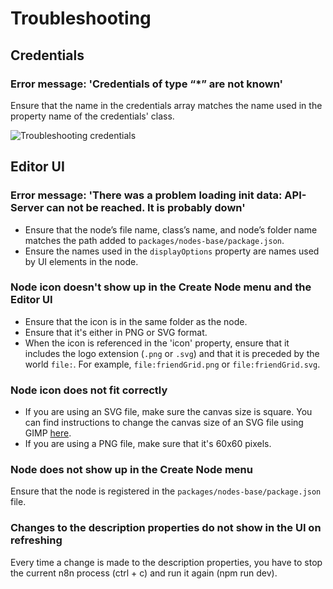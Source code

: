 # Troubleshooting

## Credentials

### Error message: 'Credentials of type “*” are not known'

Ensure that the name in the credentials array matches the name used in the property name of the credentials' class.

![Troubleshooting credentials](REDACTED)


## Editor UI

### Error message: 'There was a problem loading init data: API-Server can not be reached. It is probably down'

- Ensure that the node’s file name, class’s name, and node’s folder name matches the path added to `packages/nodes-base/package.json`.
- Ensure the names used in the `displayOptions` property are names used by UI elements in the node.

### Node icon doesn't show up in the Create Node menu and the Editor UI

- Ensure that the icon is in the same folder as the node.
- Ensure that it's either in PNG or SVG format.
- When the icon is referenced in the 'icon' property, ensure that it includes the logo extension (`.png` or `.svg`) and that it is preceded by the world `file:`. For example, `file:friendGrid.png` or `file:friendGrid.svg`.

### Node icon does not fit correctly

- If you are using an SVG file, make sure the canvas size is square. You can find instructions to change the canvas size of an SVG file using GIMP [here](https://docs.gimp.org/2.10/en/gimp-image-resize.html).
- If you are using a PNG file, make sure that it's 60x60 pixels.

### Node does not show up in the Create Node menu

Ensure that the node is registered in the `packages/nodes-base/package.json` file.

### Changes to the description properties do not show in the UI on refreshing

Every time a change is made to the description properties, you have to stop the current n8n process (ctrl + c) and run it again (npm run dev).

